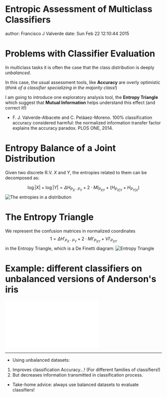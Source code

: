 Entropic Assessment of Multiclass Classifiers
========================================================
author: Francisco J Valverde
date: Sun Feb 22 12:10:44 2015


Problems with Classifier Evaluation
========================================================

In multiclass tasks it is often the case that the class distribution is deeply
*unbalanced*.

In this case, the usual assessment tools, like **Accuracy** are overly optimistic (*think of a classifier specializing in the majority class!*)

I am going to introduce one exploratory analysis tool, the **Entropy Triangle**  which suggest that **Mutual Information** helps understand this effect (and correct it!)

* F. J. Valverde-Albacete and C. Peláaez-Moreno. 100% classification accuracy considered harmful: the normalized information transfer factor explains the accuracy paradox. PLOS ONE, 2014.

Entropy Balance of a Joint Distribution
========================================================

Given two discrete R.V. $X$ and $Y$, the entropies related to them can be decomposed as:
<!-- We can write the following *balance equation*: -->
$$
\log |X| + \log |Y| = \Delta{H_{P_X \cdot P_Y}} + 2\cdot MI_{P_{XY}} + (H_{P_{X|Y}} + H_{P_{Y|X}})
$$
![The entropies in a distribution](figures/figure5a.png) 
<!-- where $MI_{P_{XY}}$ is the mutual information-->

The Entropy Triangle
========================================================

We represent the confusion matrices in normalized coordinates
$$
1 = \Delta{H'_{P_X \cdot P_Y}} + 2\cdot MI'_{P_{XY}} + VI'_{P_{XY}}
$$
in the Entropy Triangle, which is a  De Finetti diagram:
![Entropy Triangle](figures/figure6.png)

Example: different classifiers on unbalanced versions of Anderson's iris
========================================================



<!--  --> 
![plot of chunk unnamed-chunk-1](BDPProjectPitch-figure/unnamed-chunk-1-1.pdf) 
***

<!-- * Making your dataset more unbalanced: -->

* Using unbalanced datasets:

1. Improves classification Accuracy...! (For different families of classifiers!)
2. But decreases information transmitted in classification process.

* Take-home advice: always use balanced datasets to evaluate classifiers!

<!--
To assess a classifier on a dataset:

1. Obtain its confusion matrix
2. Work out the entropies 
in the balance equation
3. Represent them in the ET:
***
![plot of chunk unnamed-chunk-2](BDPProjectPitch-figure/unnamed-chunk-2-1.pdf) 
-->
